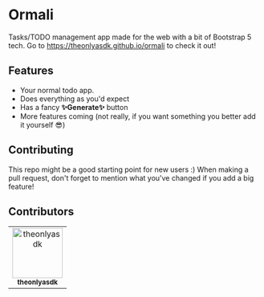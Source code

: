 # Ormali
Tasks/TODO management app made for the web with a bit of Bootstrap 5 tech. Go to https://theonlyasdk.github.io/ormali to check it out!

## Features
- Your normal todo app.
- Does everything as you'd expect
- Has a fancy **✨Generate✨** button
- More features coming (not really, if you want something you better add it yourself 😎)

## Contributing
This repo might be a good starting point for new users :) When making a pull request, don't forget to mention what you've changed if you add a big feature!

## Contributors
<!-- readme: theonlyasdk,contributors -start -->
<table>
	<tbody>
		<tr>
            <td align="center">
                <a href="https://github.com/theonlyasdk">
                    <img src="https://avatars.githubusercontent.com/u/168300808?v=4" width="100;" alt="theonlyasdk"/>
                    <br />
                    <sub><b>theonlyasdk</b></sub>
                </a>
            </td>
		</tr>
	<tbody>
</table>
<!-- readme: theonlyasdk,contributors -end -->